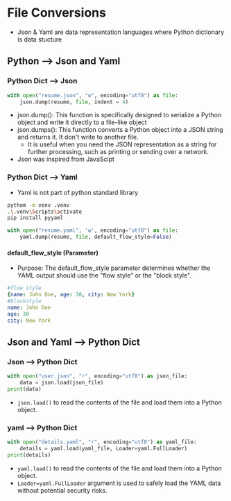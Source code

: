 # File Conversions

* Json & Yaml are data representation languages where Python dictionary is data stucture

## Python --> Json and Yaml

### Python Dict --> Json

```python
with open("resume.json", "w", encoding="utf8") as file:
    json.dump(resume, file, indent = 4)
```

* json.dump(): This function is specifically designed to serialize a Python object and write it directly to a file-like object
* json.dumps(): This function converts a Python object into a JSON string and returns it. It don't write to another file.
  * It is useful when you need the JSON representation as a string for further processing, such as printing or sending over a network.
* Json was inspired from JavaScipt

### Python Dict --> Yaml

* Yaml is not part of python standard library

```bash
pythom -m venv .venv
.\.venv\Scripts\activate
pip install pyyaml
```

```python
with open("resume.yaml", 'w', encoding="utf8") as file:
    yaml.dump(resume, file, default_flow_style=False)
```

#### default_flow_style (Parameter)

* Purpose: The default_flow_style parameter determines whether the YAML output should use the "flow style" or the "block style".

```yaml
#flow style
{name: John Doe, age: 30, city: New York}
#blockstyle
name: John Doe
age: 30
city: New York
```

## Json and Yaml --> Python Dict

### Json --> Python Dict

```python
with open("user.json", "r", encoding="utf8") as json_file:
    data = json.load(json_file)
print(data)
```

* `json.load()` to read the contents of the file and load them into a Python object.

### yaml --> Python Dict

```python
with open("details.yaml", "r", encoding="utf8") as yaml_file:
    details = yaml.load(yaml_file, Loader=yaml.FullLoader)
print(details)
```

* `yaml.load()` to read the contents of the file and load them into a Python object.
* `Loader=yaml.FullLoader` argument is used to safely load the YAML data without potential security risks.
